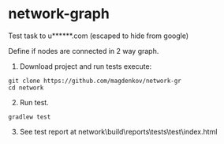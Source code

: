 # network-graph

Test task to u******.com (escaped to hide from google)

Define if nodes are connected in 2 way graph.

1) Download project and run tests execute:

```shell
git clone https://github.com/magdenkov/network-gr
cd network
```

2) Run test.

```shell
gradlew test
```

3) See test report at
network\build\reports\tests\test\index.html
